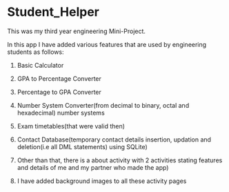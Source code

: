 # Student_Helper

This was my third year engineering Mini-Project.

In this app I have added various features that are used by engineering students as follows:

1. Basic Calculator

2. GPA to Percentage Converter

3. Percentage to GPA Converter

4. Number System Converter(from decimal to binary, octal and hexadecimal) number systems

5. Exam timetables(that were valid then)

6. Contact Database(temporary contact details insertion, updation and deletion(i.e all DML statements) using SQLite)

7. Other than that, there is a about activity with 2 activities stating features
 and details of me and my partner who made the app)
 
8. I have added background images to all these activity pages
